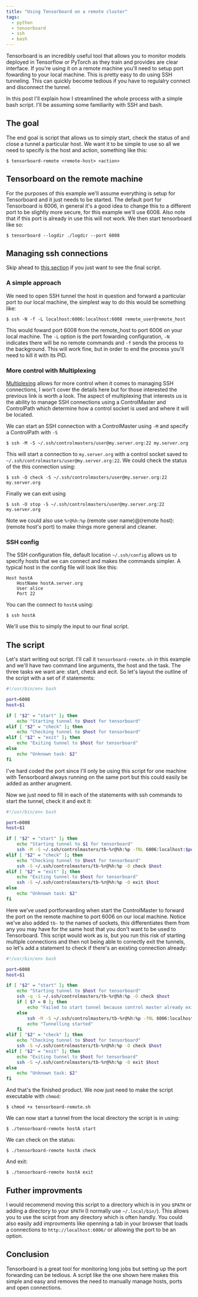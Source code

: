 ```yaml
---
title: "Using Tensorboard on a remote cluster"
tags:
  - python
  - tensorboard
  - ssh
  - bash
---
```


Tensorboard is an incredibly useful tool that allows you to monitor models deployed in Tensorflow or PyTorch as they train and provides are clear interface. If you're using it on a remote machine you'll need to setup port fowarding to your local machine. This is pretty easy to do using SSH tunneling. This can quickly become tedious if you have to regulalry connect and disconnect the tunnel.

In this post I'll explain how I streamlined the whole process with a simple bash script. I'll be assuming some familiarity with SSH and bash.

## The goal

The end goal is script that allows us to simply start, check the status of and close a tunnel a particular host. We want it to be simple to use so all we need to specify is the host and action, something like this:

```
$ tensorboard-remote <remote-host> <action>
```

## Tensorboard on the remote machine

For the purposes of this example we'll assume everything is setup for Tensorboard and it just needs to be started. The default port for Tensorboard is 6006, in general it's a good idea to change this to a different port to be slightly more secure, for this example we'll use 6008. Also note that if this port is already in use this will not work. We then start tensorboard like so:

```
$ tensorboard --logdir ./logdir --port 6008
```

## Managing ssh connections

Skip ahead to [this section](#the-script) if you just want to see the final script.

### A simple approach

We need to open SSH tunnel the host in question and forward a particular port to our local machine, the simplest way to do this would be something like:

```
$ ssh -N -f -L localhost:6006:localhost:6008 remote_user@remote_host
```

This would foward port 6008 from the remote_host to port 6006 on your local machine. The `-L` option is the port fowarding configuration, `-N` indicates there will be no remote commands and `-f` sends the process to the background. This will work fine, but in order to end the process you'll need to kill it with its PID.

### More control with Multiplexing

[Multiplexing](https://en.wikibooks.org/wiki/OpenSSH/Cookbook/Multiplexing) allows for more control when it comes to managing SSH connections, I won't cover the details here but for those interested the previous link is worth a look. The aspect of multiplexing that interests us is the ability to manage SSH connections using a ControlMaster and ControlPath which determine how a control socket is used and where it will be located.

We can start an SSH connection with a ControlMaster using `-M` and specify a ControlPath with `-S`

```
$ ssh -M -S ~/.ssh/controlmasters/user@my.server.org:22 my.server.org
```

This will start a connection to `my.server.org` with a control socket saved to `~/.ssh/controlmasters/user@my.server.org:22`. We could check the status of the this connection using:

```
$ ssh -O check -S ~/.ssh/controlmasters/user@my.server.org:22 my.server.org
```

Finally we can exit using

```
$ ssh -O stop -S ~/.ssh/controlmasters/user@my.server.org:22 my.server.org
```

Note we could also use `%r@%h:%p` (remote user name)@(remote host):(remote host's port) to make things more general and cleaner.

### SSH config

The SSH configuration file, default location `~/.ssh/config` allows us to specify hosts that we can connect and makes the commands simpler. A typical host in the config file will look like this:

```
Host hostA
    HostName hostA.server.org
    User alice
    Port 22
```

You can the connect to `hostA`  using:

```
$ ssh hostA
```

We'll use this to simply the input to our final script.


## The script

Let's start writing out script. I'll call it `tensorboard-remote.sh` in this example and we'll have two command line arguments, the host and the task. The three tasks we want are: start, check and ecit. So let's layout the outline of the script with a set of if statements:

```bash
#!/usr/bin/env bash

port=6008
host=$1

if [ "$2" = "start" ]; then
    echo "Starting tunnel to $host for tensorboard"
elif [ "$2" = "check" ]; then
    echo "Checking tunnel to $host for tensorboard"
elif [ "$2" = "exit" ]; then
    echo "Exiting tunnel to $host for tensorboard"
else
    echo "Unknown task: $2"
fi
```

I've hard coded the port since I'll only be using this script for one machine with Tensorboard always running on the same port but this could easily be added as anther arugment. 

Now we just need to fill in each of the statements with ssh commands to start the tunnel, check it and exit it:

```bash
#!/usr/bin/env bash

port=6008
host=$1

if [ "$2" = "start" ]; then
    echo "Starting tunnel to $1 for tensorboard"
    ssh -M -S ~/.ssh/controlmasters/tb-%r@%h:%p -fNL 6006:localhost:$port $host
elif [ "$2" = "check" ]; then
    echo "Checking tunnel to $host for tensorboard"
    ssh -S ~/.ssh/controlmasters/tb-%r@%h:%p -O check $host
elif [ "$2" = "exit" ]; then
    echo "Exiting tunnel to $host for tensorboard"
    ssh -S ~/.ssh/controlmasters/tb-%r@%h:%p -O exit $host
else
    echo "Unknown task: $2"
fi

```
Here we've used portforwarding when start the ControlMaster to forward the port on the remote machine to port 6006 on our local machine. Notice we've also added `tb-` to the names of sockets, this differentiates them from any you may have for the same host that you don't want to be used to Tensorboard. This script would work as is, but you run this risk of starting multiple connections and then not being able to correctly exit the tunnels, so let's add a statement to check if there's
an existing connection already:

```bash
#!/usr/bin/env bash

port=6008
host=$1

if [ "$2" = "start" ]; then
    echo "Starting tunnel to $host for tensorboard"
    ssh -q -S ~/.ssh/controlmasters/tb-%r@%h:%p -O check $host
    if [ $? = 0 ]; then
        echo "Failed to start tunnel because control master already exists, either exist the process with tensorboard-remote $host exit or kill the process" 
    else
        ssh -M -S ~/.ssh/controlmasters/tb-%r@%h:%p -fNL 6006:localhost:$port $host
        echo "Tunnelling started"
    fi
elif [ "$2" = "check" ]; then
    echo "Checking tunnel to $host for tensorboard"
    ssh -S ~/.ssh/controlmasters/tb-%r@%h:%p -O check $host
elif [ "$2" = "exit" ]; then
    echo "Exiting tunnel to $host for tensorboard"
    ssh -S ~/.ssh/controlmasters/tb-%r@%h:%p -O exit $host
else
    echo "Unknown task: $2"
fi
```
And that's the finished product. We now just need to make the script executable with `chmod`:

```
$ chmod +x tensorboard-remote.sh
```

We can now start a tunnel from the local directory the script is in using:

```
$ ./tensorboard-remote hostA start
```

We can check on the status:

```
$ ./tensorboard-remote hostA check
```

And exit:

```
$ ./tensorboard-remote hostA exit
```

## Futher improvments

I would recommend moving this script to a directory which is in you `$PATH` or adding a directory to your `$PATH` (I normally use `~/.local/bin/`). This allows you to use the scirpt from any directory which is often handly. You could also easily add improvments like openning a tab in your browser that loads a connections to `http://localhost:6006/` or allowing the port to be an option.

## Conclusion

Tensorboard is a great tool for monitoring long jobs but setting up the port forwarding can be tedious. A script like the one shown here makes this simple and easy and removes the need to manually manage hosts, ports and open connections.
